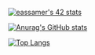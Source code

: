 [![eassamer's 42 stats](https://badge.mediaplus.ma/kettlebells/eassamer)](https://github.com/oakoudad/badge42)

[![Anurag's GitHub stats](https://github-readme-stats.vercel.app/api?username=mejdi1)](https://github.com/anuraghazra/github-readme-stats)

[![Top Langs](https://github-readme-stats.vercel.app/api/top-langs/?username=mejdi1&layout=compact)](https://github.com/anuraghazra/github-readme-stats)
